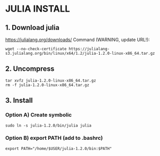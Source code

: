 # JULIA INSTALL

## 1. Download julia
https://julialang.org/downloads/
Command (WARNING, update URL!):
```
wget --no-check-certificate https://julialang-s3.julialang.org/bin/linux/x64/1.2/julia-1.2.0-linux-x86_64.tar.gz
```

## 2. Uncompress
```
tar xvfz julia-1.2.0-linux-x86_64.tar.gz
rm -f julia-1.2.0-linux-x86_64.tar.gz
```

## 3. Install

### Option A) Create symbolic
```
sudo ln -s julia-1.2.0/bin/julia julia
```
### Option B) export PATH (add to .bashrc)
```
export PATH="/home/$USER/julia-1.2.0/bin:$PATH"
```
